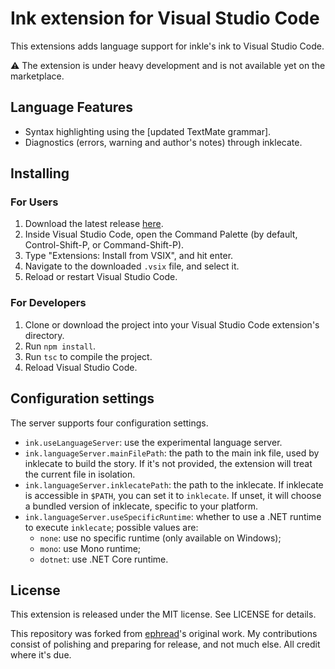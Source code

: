 # Ink extension for Visual Studio Code

This extensions adds language support for inkle's ink to Visual Studio Code.

⚠️ The extension is under heavy development and is not available yet on the marketplace.

## Language Features

- Syntax highlighting using the [updated TextMate grammar].
- Diagnostics (errors, warning and author's notes) through inklecate.

## Installing

### For Users

1. Download the latest release [here](https://github.com/elliotherriman/vscode-ink/releases/latest/download/calico.ink.vsix).
2. Inside Visual Studio Code, open the Command Palette (by default, Control-Shift-P, or Command-Shift-P).
3. Type "Extensions: Install from VSIX", and hit enter.
4. Navigate to the downloaded `.vsix` file, and select it.
5. Reload or restart Visual Studio Code.

### For Developers

1. Clone or download the project into your Visual Studio Code extension's directory.
2. Run `npm install`.
3. Run `tsc` to compile the project.
4. Reload Visual Studio Code.
   
## Configuration settings

The server supports four configuration settings.

- `ink.useLanguageServer`: use the experimental language server.
- `ink.languageServer.mainFilePath`: the path to the main ink file, used by inklecate to build the story.
   If it's not provided, the extension will treat the current file in isolation.
- `ink.languageServer.inklecatePath`: the path to the inklecate. If inklecate is accessible in `$PATH`, you can set it to `inklecate`. If unset, it will choose a bundled version of inklecate, specific to your platform.
- `ink.languageServer.useSpecificRuntime`: whether to use a .NET runtime to execute `inklecate`; possible values are:
    - `none`: use no specific runtime (only available on Windows);
    - `mono`: use Mono runtime;
    - `dotnet`: use .NET Core runtime.

## License

This extension is released under the MIT license. See LICENSE for details.

This repository was forked from [ephread](https://github.com/ephread/vscode-ink)'s original work. My contributions consist of polishing and preparing for release, and not much else. All credit where it's due.